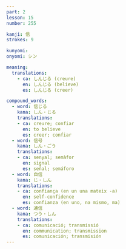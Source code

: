 ```yaml
---
part: 2
lesson: 15
number: 255

kanji: 信
strokes: 9

kunyomi:
onyomi: シン

meaning:
  translations:
    - ca: しんじる (creure)
      en: しんじる (believe)
      es: しんじる (creer)

compound_words:
  - word: 信じる
    kana: しん・じる
    translations:
    - ca: creure; confiar
      en: to believe
      es: creer; confiar
  - word: 信号
    kana: しん・ごう
    translations:
    - ca: senyal; semàfor
      en: signal
      es: señal; semáforo
  - word: 自信
    kana: じ・しん
    translations:
    - ca: confiança (en un una mateix -a)
      en: self-confidence
      es: confianza (en uno, na mismo, ma)
  - word: 通信
    kana: つう・しん
    translations:
    - ca: comunicació; transmissió
      en: communication; transmission
      es: comunicación; transmisión
---
```

